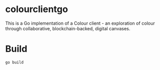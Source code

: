 colourclientgo
==============

This is a Go implementation of a Colour client - an exploration of colour through collaborative, blockchain-backed, digital canvases.

Build
=====

    go build
